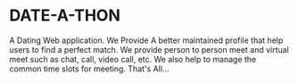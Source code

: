 # DATE-A-THON
A Dating Web application.
We Provide A better maintained profile that help users to find a perfect match.
We provide person to person meet and virtual meet such as chat, call, video call, etc.
We also help to manage the common time slots for meeting.
That's All...

